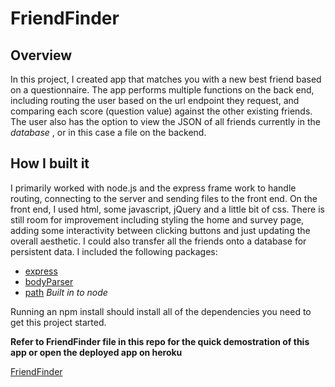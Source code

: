 # FriendFinder

## Overview

In this project, I created app that matches you with a new best friend based on a questionnaire. The app performs multiple functions on the back end, including routing the user based on the url endpoint they request, and comparing each score (question value) against the other existing friends. The user also has the option to view the JSON of all friends currently in the *database* , or in this case a file on the backend.

## How I built it

I primarily worked with node.js and the express frame work to handle routing, connecting to the server and sending files to the front end. On the front end, I used html, some javascript, jQuery and a little bit of css. There is still room for improvement including styling the home and survey page, adding some interactivity between clicking buttons and just updating the overall aesthetic. I could also transfer all the friends onto a database for persistent data. I included the following packages:
* [express](https://www.npmjs.com/package/inquirer)
* [bodyParser](https://www.npmjs.com/package/cli-table)
* [path](https://www.npmjs.com/package/path) *Built in to node*


Running an npm install should install all of the dependencies you need to get this project started.

**Refer to FriendFinder file in this repo for the quick demostration of this app or open the deployed app on heroku**

[FriendFinder](https://friend-finder-080817.herokuapp.com)